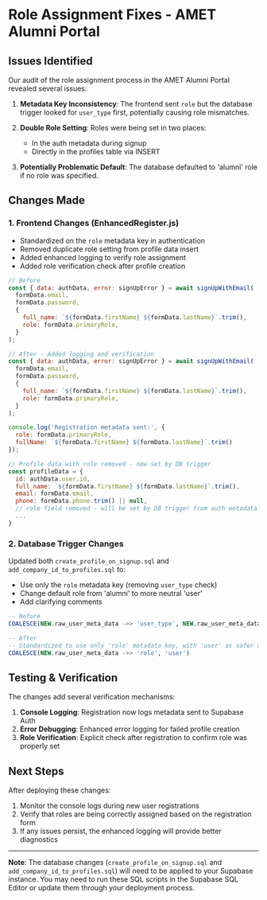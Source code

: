 # Role Assignment Fixes - AMET Alumni Portal

## Issues Identified

Our audit of the role assignment process in the AMET Alumni Portal revealed several issues:

1. **Metadata Key Inconsistency**: The frontend sent `role` but the database trigger looked for `user_type` first, potentially causing role mismatches.

2. **Double Role Setting**: Roles were being set in two places:
   - In the auth metadata during signup
   - Directly in the profiles table via INSERT

3. **Potentially Problematic Default**: The database defaulted to 'alumni' role if no role was specified.

## Changes Made

### 1. Frontend Changes (EnhancedRegister.js)

- Standardized on the `role` metadata key in authentication
- Removed duplicate role setting from profile data insert
- Added enhanced logging to verify role assignment
- Added role verification check after profile creation

```javascript
// Before
const { data: authData, error: signUpError } = await signUpWithEmail(
  formData.email,
  formData.password,
  {
    full_name: `${formData.firstName} ${formData.lastName}`.trim(),
    role: formData.primaryRole,
  }
);

// After - Added logging and verification
const { data: authData, error: signUpError } = await signUpWithEmail(
  formData.email,
  formData.password,
  {
    full_name: `${formData.firstName} ${formData.lastName}`.trim(),
    role: formData.primaryRole,
  }
);

console.log('Registration metadata sent:', {
  role: formData.primaryRole,
  fullName: `${formData.firstName} ${formData.lastName}`.trim()
});

// Profile data with role removed - now set by DB trigger
const profileData = {
  id: authData.user.id,
  full_name: `${formData.firstName} ${formData.lastName}`.trim(),
  email: formData.email,
  phone: formData.phone.trim() || null,
  // role field removed - will be set by DB trigger from auth metadata
  ...
}
```

### 2. Database Trigger Changes

Updated both `create_profile_on_signup.sql` and `add_company_id_to_profiles.sql` to:

- Use only the `role` metadata key (removing `user_type` check)
- Change default role from 'alumni' to more neutral 'user'
- Add clarifying comments

```sql
-- Before
COALESCE(NEW.raw_user_meta_data ->> 'user_type', NEW.raw_user_meta_data ->> 'role', 'alumni')

-- After
-- Standardized to use only 'role' metadata key, with 'user' as safer default
COALESCE(NEW.raw_user_meta_data ->> 'role', 'user')
```

## Testing & Verification

The changes add several verification mechanisms:

1. **Console Logging**: Registration now logs metadata sent to Supabase Auth
2. **Error Debugging**: Enhanced error logging for failed profile creation
3. **Role Verification**: Explicit check after registration to confirm role was properly set

## Next Steps

After deploying these changes:

1. Monitor the console logs during new user registrations
2. Verify that roles are being correctly assigned based on the registration form
3. If any issues persist, the enhanced logging will provide better diagnostics

---

**Note**: The database changes (`create_profile_on_signup.sql` and `add_company_id_to_profiles.sql`) will need to be applied to your Supabase instance. You may need to run these SQL scripts in the Supabase SQL Editor or update them through your deployment process.
